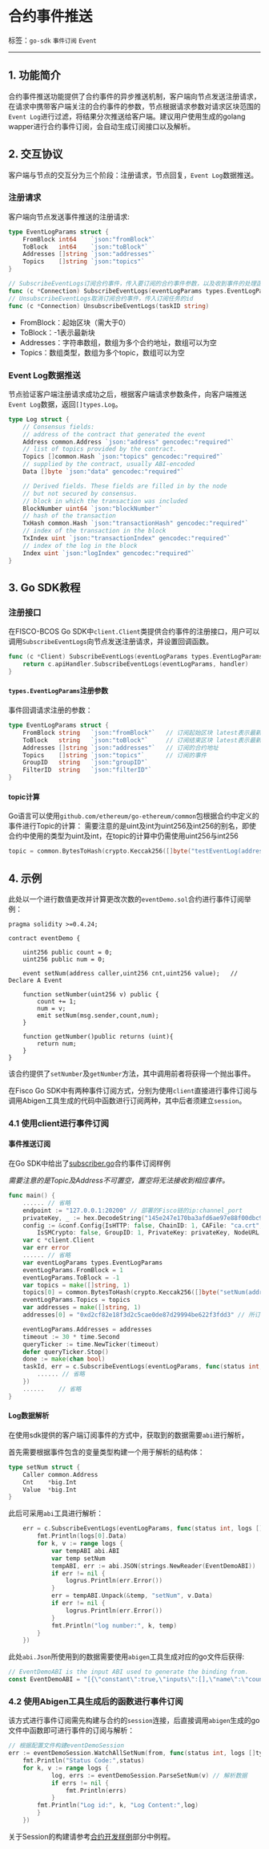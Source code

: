 # 合约事件推送

标签：``go-sdk`` ``事件订阅`` ``Event``

----

## 1. 功能简介

合约事件推送功能提供了合约事件的异步推送机制，客户端向节点发送注册请求，在请求中携带客户端关注的合约事件的参数，节点根据请求参数对请求区块范围的`Event Log`进行过滤，将结果分次推送给客户端。建议用户使用生成的golang wapper进行合约事件订阅，会自动生成订阅接口以及解析。

## 2. 交互协议

客户端与节点的交互分为三个阶段：注册请求，节点回复，`Event Log`数据推送。

### 注册请求

客户端向节点发送事件推送的注册请求:

```go
type EventLogParams struct {
    FromBlock int64    `json:"fromBlock"`
    ToBlock   int64    `json:"toBlock"`
    Addresses []string `json:"addresses"`
    Topics    []string `json:"topics"`
}

// SubscribeEventLogs订阅合约事件，传入要订阅的合约事件参数，以及收到事件的处理函数，成功返回订阅任务的id，失败返回错误信息。订阅id可用于取消订阅
func (c *Connection) SubscribeEventLogs(eventLogParams types.EventLogParams, handler func(int, []types.Log)) (string, error)
// UnsubscribeEventLogs取消订阅合约事件，传入订阅任务的id
func (c *Connection) UnsubscribeEventLogs(taskID string)
```

- FromBlock：起始区块（需大于0）
- ToBlock：-1表示最新块
- Addresses：字符串数组，数组为多个合约地址，数组可以为空
- Topics：数组类型，数组为多个topic，数组可以为空

### Event Log数据推送

节点验证客户端注册请求成功之后，根据客户端请求参数条件，向客户端推送`Event Log`数据，返回`[]types.Log`。

```go
type Log struct {
    // Consensus fields:
    // address of the contract that generated the event
    Address common.Address `json:"address" gencodec:"required"`
    // list of topics provided by the contract.
    Topics []common.Hash `json:"topics" gencodec:"required"`
    // supplied by the contract, usually ABI-encoded
    Data []byte `json:"data" gencodec:"required"`

    // Derived fields. These fields are filled in by the node
    // but not secured by consensus.
    // block in which the transaction was included
    BlockNumber uint64 `json:"blockNumber"`
    // hash of the transaction
    TxHash common.Hash `json:"transactionHash" gencodec:"required"`
    // index of the transaction in the block
    TxIndex uint `json:"transactionIndex" gencodec:"required"`
    // index of the log in the block
    Index uint `json:"logIndex" gencodec:"required"`
}
```

## 3. Go SDK教程

### 注册接口

在FISCO-BCOS Go SDK中`client.Client`类提供合约事件的注册接口，用户可以调用`SubscribeEventLogs`向节点发送注册请求，并设置回调函数。

```go
func (c *Client) SubscribeEventLogs(eventLogParams types.EventLogParams, handler func(int, []types.Log)) error {
    return c.apiHandler.SubscribeEventLogs(eventLogParams, handler)
}
```

#### `types.EventLogParams`注册参数

事件回调请求注册的参数：

```go
type EventLogParams struct {
    FromBlock string   `json:"fromBlock"`   // 订阅起始区块 latest表示最新区块
    ToBlock   string   `json:"toBlock"`     // 订阅结束区块 latest表示最新区块
    Addresses []string `json:"addresses"`   // 订阅的合约地址
    Topics    []string `json:"topics"`      // 订阅的事件
    GroupID   string   `json:"groupID"`
    FilterID  string   `json:"filterID"`
}
```

#### topic计算

Go语言可以使用`github.com/ethereum/go-ethereum/common`包根据合约中定义的事件进行Topic的计算：
需要注意的是uint及int为uint256及int256的别名，即使合约中使用的类型为uint及int，在topic的计算中仍需使用uint256与int256

```go
topic = common.BytesToHash(crypto.Keccak256([]byte("testEventLog(address,string,uint256)"))).Hex()
```

## 4. 示例

此处以一个进行数值更改并计算更改次数的`eventDemo.sol`合约进行事件订阅举例：

```solidity
pragma solidity >=0.4.24;

contract eventDemo {

    uint256 public count = 0;
    uint256 public num = 0;

    event setNum(address caller,uint256 cnt,uint256 value);   // Declare A Event

    function setNumber(uint256 v) public {
        count += 1;
        num = v;
        emit setNum(msg.sender,count,num);
    }

    function getNumber()public returns (uint){
        return num;
    }
}
```

该合约提供了`setNumber`及`getNumber`方法，其中调用前者将获得一个抛出事件。

在Fisco Go SDK中有两种事件订阅方式，分别为使用`client`直接进行事件订阅与调用Abigen工具生成的代码中函数进行订阅两种，其中后者须建立`session`。

### 4.1 使用client进行事件订阅

#### 事件推送订阅

在Go SDK中给出了[subscriber.go](https://github.com/FISCO-BCOS/go-sdk/blob/master/examples/eventLog/sub/subscriber.go)合约事件订阅样例

*需要注意的是Topic及Address不可置空，置空将无法接收到相应事件。*

```go
func main() {
    ...... // 省略
    endpoint := "127.0.0.1:20200" // 部署的Fisco链的ip:channel_port
    privateKey, _ := hex.DecodeString("145e247e170ba3afd6ae97e88f00dbc976c2345d511b0f6713355d19d8b80b58") //用户私钥
    config := &conf.Config{IsHTTP: false, ChainID: 1, CAFile: "ca.crt", Key: "sdk.key", Cert: "sdk.crt",
        IsSMCrypto: false, GroupID: 1, PrivateKey: privateKey, NodeURL: endpoint}
    var c *client.Client
    var err error
    ...... // 省略
    var eventLogParams types.EventLogParams
    eventLogParams.FromBlock = 1
    eventLogParams.ToBlock = -1
    var topics = make([]string, 1)
    topics[0] = common.BytesToHash(crypto.Keccak256([]byte("setNum(address,uint256,uint256)"))).Hex() // 事件的Topic计算，注意使用uint256及int256替代uint及int
    eventLogParams.Topics = topics
    var addresses = make([]string, 1)
    addresses[0] = "0xd2cf82e18f3d2c5cae0de87d29994be622f3fdd3" // 所订阅事件对应的合约地址

    eventLogParams.Addresses = addresses
    timeout := 30 * time.Second
    queryTicker := time.NewTicker(timeout)
    defer queryTicker.Stop()
    done := make(chan bool)
    taskId, err = c.SubscribeEventLogs(eventLogParams, func(status int, logs []types.Log) { // 调用SubscribeEventLogs函数订阅事件
        ...... // 省略
    })
    ......    // 省略
}
```

#### Log数据解析

在使用sdk提供的客户端订阅事件的方式中，获取到的数据需要`abi`进行解析，

首先需要根据事件包含的变量类型构建一个用于解析的结构体：

```go
type setNum struct {
    Caller common.Address
    Cnt    *big.Int
    Value  *big.Int
}
```

此后可采用`abi`工具进行解析：

```go
    err = c.SubscribeEventLogs(eventLogParams, func(status int, logs []types.Log) {
        fmt.Println(logs[0].Data)
        for k, v := range logs {
            var tempABI abi.ABI
            var temp setNum
            tempABI, err := abi.JSON(strings.NewReader(EventDemoABI))
            if err != nil {
                logrus.Println(err.Error())
            }
            err = tempABI.Unpack(&temp, "setNum", v.Data)
            if err != nil {
                logrus.Println(err.Error())
            }
            fmt.Println("log number:", k, temp)
        }
    })

```

此处`abi.Json`所使用到的数据需要使用`abigen`工具生成对应的go文件后获得:

```go
// EventDemoABI is the input ABI used to generate the binding from.
const EventDemoABI = "[{\"constant\":true,\"inputs\":[],\"name\":\"count\",\"outputs\":[{\"name\":\"\",\"type\":\"uint256\"}],\"payable\":false,\"stateMutability\":\"view\",\"type\":\"function\"},{\"constant\":false,\"inputs\":[{\"name\":\"v\",\"type\":\"uint256\"}],\"name\":\"setNumber\",\"outputs\":[],\"payable\":false,\"stateMutability\":\"nonpayable\",\"type\":\"function\"},{\"constant\":true,\"inputs\":[],\"name\":\"num\",\"outputs\":[{\"name\":\"\",\"type\":\"uint256\"}],\"payable\":false,\"stateMutability\":\"view\",\"type\":\"function\"},{\"constant\":true,\"inputs\":[],\"name\":\"getNumber\",\"outputs\":[{\"name\":\"\",\"type\":\"uint256\"}],\"payable\":false,\"stateMutability\":\"view\",\"type\":\"function\"},{\"anonymous\":false,\"inputs\":[{\"indexed\":false,\"name\":\"caller\",\"type\":\"address\"},{\"indexed\":false,\"name\":\"cnt\",\"type\":\"uint256\"},{\"indexed\":false,\"name\":\"value\",\"type\":\"uint256\"}],\"name\":\"setNum\",\"type\":\"event\"}]"
```

### 4.2 使用Abigen工具生成后的函数进行事件订阅

该方式进行事件订阅需先构建与合约的`session`连接，后直接调用`abigen`生成的go文件中函数即可进行事件的订阅与解析：

```go
// 根据配置文件构建eventDemoSession
err := eventDemoSession.WatchAllSetNum(from, func(status int, logs []types.Log) {
    fmt.Println("Status Code:",status)
    for k, v := range logs {
            log, errs := eventDemoSession.ParseSetNum(v) // 解析数据
            if errs != nil {
                fmt.Println(errs)
            }
        fmt.Println("Log id:", k, "Log Content:",log)
        }
    })
```

关于Session的构建请参考[合约开发样例](https://fisco-bcos-documentation.readthedocs.io/zh_CN/latest/docs/sdk/go_sdk/contractExamples.html)部分中例程。

